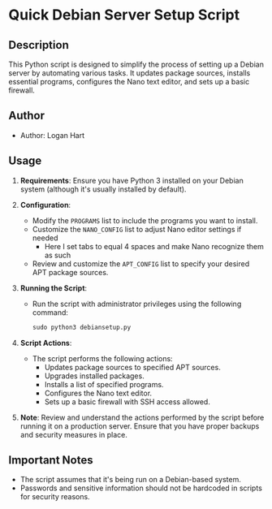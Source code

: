 # Quick Debian Server Setup Script

## Description

This Python script is designed to simplify the process of setting up a Debian server by automating various tasks. It updates package sources, installs essential programs, configures the Nano text editor, and sets up a basic firewall.

## Author

- Author: Logan Hart

## Usage

1. **Requirements**: Ensure you have Python 3 installed on your Debian system (although it's usually installed by default).

2. **Configuration**:
   - Modify the `PROGRAMS` list to include the programs you want to install.
   - Customize the `NANO_CONFIG` list to adjust Nano editor settings if needed
       - Here I set tabs to equal 4 spaces and make Nano recognize them as such
   - Review and customize the `APT_CONFIG` list to specify your desired APT package sources.

3. **Running the Script**:
   - Run the script with administrator privileges using the following command:
     ```python
     sudo python3 debiansetup.py
     ```

4. **Script Actions**:
   - The script performs the following actions:
     - Updates package sources to specified APT sources.
     - Upgrades installed packages.
     - Installs a list of specified programs.
     - Configures the Nano text editor.
     - Sets up a basic firewall with SSH access allowed.

5. **Note**: Review and understand the actions performed by the script before running it on a production server. Ensure that you have proper backups and security measures in place.

## Important Notes

- The script assumes that it's being run on a Debian-based system.
- Passwords and sensitive information should not be hardcoded in scripts for security reasons.
